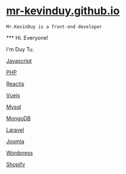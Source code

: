 # [mr-kevinduy.github.io](https://mr-kevinduy.github.io)

```Mr.KevinDuy is a front-end developer```

*** Hi. Everyone!

I'm Duy Tu.

[Javascript](https://mr-kevinduy.github.io/javascript)

[PHP](https://mr-kevinduy.github.io/php)

[Reactjs](https://mr-kevinduy.github.io/reactjs)

[Vuejs](https://mr-kevinduy.github.io/vuejs)

[Mysql](https://mr-kevinduy.github.io/mysql)

[MongoDB](https://mr-kevinduy.github.io/mongodb)

[Laravel](https://mr-kevinduy.github.io/laravel)

[Joomla](https://mr-kevinduy.github.io/joomla)

[Wordpress](https://mr-kevinduy.github.io/wordpress)

[Shopify](https://mr-kevinduy.github.io/shopify)
